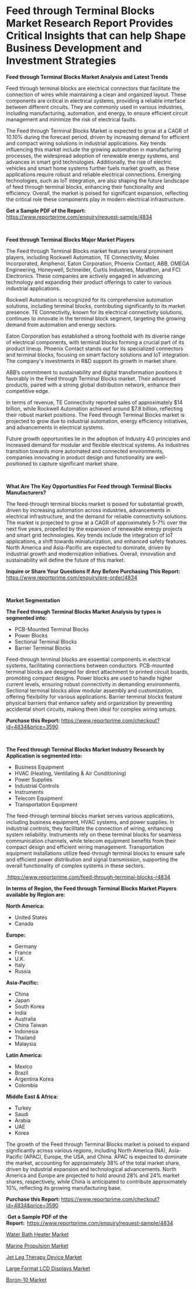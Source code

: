<p><h1>Feed through Terminal Blocks Market Research Report Provides Critical Insights that can help Shape Business Development and Investment Strategies</h1></p><p><strong>Feed through Terminal Blocks Market Analysis and Latest Trends</strong></p>
<p><p>Feed through terminal blocks are electrical connectors that facilitate the connection of wires while maintaining a clean and organized layout. These components are critical in electrical systems, providing a reliable interface between different circuits. They are commonly used in various industries, including manufacturing, automation, and energy, to ensure efficient circuit management and minimize the risk of electrical faults.</p><p>The Feed through Terminal Blocks Market is expected to grow at a CAGR of 10.10% during the forecast period, driven by increasing demand for efficient and compact wiring solutions in industrial applications. Key trends influencing this market include the growing automation in manufacturing processes, the widespread adoption of renewable energy systems, and advances in smart grid technologies. Additionally, the rise of electric vehicles and smart home systems further fuels market growth, as these applications require robust and reliable electrical connections. Emerging technologies, such as IoT integration, are also shaping the future landscape of feed through terminal blocks, enhancing their functionality and efficiency. Overall, the market is poised for significant expansion, reflecting the critical role these components play in modern electrical infrastructure.</p></p>
<p><strong>Get a Sample PDF of the Report:&nbsp;</strong> <a href="https://www.reportprime.com/enquiry/request-sample/4834">https://www.reportprime.com/enquiry/request-sample/4834</a></p>
<p>&nbsp;</p>
<p><strong>Feed through Terminal Blocks Major Market Players</strong></p>
<p><p>The Feed through Terminal Blocks market features several prominent players, including Rockwell Automation, TE Connectivity, Molex Incorporated, Amphenol, Eaton Corporation, Phoenix Contact, ABB, OMEGA Engineering, Honeywell, Schneider, Curtis Industries, Marathon, and FCI Electronics. These companies are actively engaged in advancing technology and expanding their product offerings to cater to various industrial applications.</p><p>Rockwell Automation is recognized for its comprehensive automation solutions, including terminal blocks, contributing significantly to its market presence. TE Connectivity, known for its electrical connectivity solutions, continues to innovate in the terminal block segment, targeting the growing demand from automation and energy sectors.</p><p>Eaton Corporation has established a strong foothold with its diverse range of electrical components, with terminal blocks forming a crucial part of its product lineup. Phoenix Contact stands out for its specialized connectors and terminal blocks, focusing on smart factory solutions and IoT integration. The company's investments in R&D support its growth in market share.</p><p>ABB’s commitment to sustainability and digital transformation positions it favorably in the Feed through Terminal Blocks market. Their advanced products, paired with a strong global distribution network, enhance their competitive edge.</p><p>In terms of revenue, TE Connectivity reported sales of approximately $14 billion, while Rockwell Automation achieved around $7.8 billion, reflecting their robust market positions. The Feed through Terminal Blocks market is projected to grow due to industrial automation, energy efficiency initiatives, and advancements in electrical systems.</p><p>Future growth opportunities lie in the adoption of Industry 4.0 principles and increased demand for modular and flexible electrical systems. As industries transition towards more automated and connected environments, companies innovating in product design and functionality are well-positioned to capture significant market share.</p></p>
<p>&nbsp;</p>
<p><strong>What Are The Key Opportunities For Feed through Terminal Blocks Manufacturers?</strong></p>
<p><p>The feed-through terminal blocks market is poised for substantial growth, driven by increasing automation across industries, advancements in electrical infrastructure, and the demand for reliable connectivity solutions. The market is projected to grow at a CAGR of approximately 5-7% over the next five years, propelled by the expansion of renewable energy projects and smart grid technologies. Key trends include the integration of IoT applications, a shift towards miniaturization, and enhanced safety features. North America and Asia-Pacific are expected to dominate, driven by industrial growth and modernization initiatives. Overall, innovation and sustainability will define the future of this market.</p></p>
<p><strong>Inquire or Share Your Questions If Any Before Purchasing This Report:</strong> <a href="https://www.reportprime.com/enquiry/pre-order/4834">https://www.reportprime.com/enquiry/pre-order/4834</a></p>
<p>&nbsp;</p>
<p><strong>Market Segmentation</strong></p>
<p><strong>The Feed through Terminal Blocks Market Analysis by types is segmented into:</strong></p>
<p><ul><li>PCB-Mounted Terminal Blocks</li><li>Power Blocks</li><li>Sectional Terminal Blocks</li><li>Barrier Terminal Blocks</li></ul></p>
<p><p>Feed-through terminal blocks are essential components in electrical systems, facilitating connections between conductors. PCB-mounted terminal blocks are designed for direct attachment to printed circuit boards, promoting compact designs. Power blocks are used to handle higher current levels, ensuring robust connectivity in demanding environments. Sectional terminal blocks allow modular assembly and customization, offering flexibility for various applications. Barrier terminal blocks feature physical barriers that enhance safety and organization by preventing accidental short circuits, making them ideal for complex wiring setups.</p></p>
<p><strong>Purchase this Report:&nbsp;</strong><a href="https://www.reportprime.com/checkout?id=4834&price=3590">https://www.reportprime.com/checkout?id=4834&price=3590</a></p>
<p>&nbsp;</p>
<p><strong>The Feed through Terminal Blocks Market Industry Research by Application is segmented into:</strong></p>
<p><ul><li>Business Equipment</li><li>HVAC (Heating, Ventilating & Air Conditioning)</li><li>Power Supplies</li><li>Industrial Controls</li><li>Instruments</li><li>Telecom Equipment</li><li>Transportation Equipment</li></ul></p>
<p><p>The feed-through terminal blocks market serves various applications, including business equipment, HVAC systems, and power supplies. In industrial controls, they facilitate the connection of wiring, enhancing system reliability. Instruments rely on these terminal blocks for seamless communication channels, while telecom equipment benefits from their compact design and efficient wiring management. Transportation equipment installations utilize feed-through terminal blocks to ensure safe and efficient power distribution and signal transmission, supporting the overall functionality of complex systems in these sectors.</p></p>
<p><a href="https://www.reportprime.com/feed-through-terminal-blocks-r4834">&nbsp;https://www.reportprime.com/feed-through-terminal-blocks-r4834</a></p>
<p><strong>In terms of Region, the Feed through Terminal Blocks Market Players available by Region are:</strong></p>
<p>
    <p> <strong> North America: </strong>
        <ul>
            <li>United States</li>
            <li>Canada</li>
        </ul>
        </p> 
    <p> <strong> Europe: </strong>
        <ul>
            <li>Germany</li>
            <li>France</li>
            <li>U.K.</li>
            <li>Italy</li>
            <li>Russia</li>
        </ul>
        </p> 
    <p> <strong> Asia-Pacific: </strong>
        <ul>
            <li>China</li>
            <li>Japan</li>
            <li>South Korea</li>
            <li>India</li>
            <li>Australia</li>
            <li>China Taiwan</li>
            <li>Indonesia</li>
            <li>Thailand</li>
            <li>Malaysia</li>
        </ul>
        </p> 
    <p> <strong> Latin America: </strong>
        <ul>
            <li>Mexico</li>
            <li>Brazil</li>
            <li>Argentina Korea</li>
            <li>Colombia</li>
        </ul>
        </p> 
    <p> <strong> Middle East & Africa: </strong>
        <ul>
            <li>Turkey</li>
            <li>Saudi</li>
            <li>Arabia</li>
            <li>UAE</li>
            <li>Korea</li>
        </ul>
    </p>
    </p>
<p><p>The growth of the Feed through Terminal Blocks market is poised to expand significantly across various regions, including North America (NA), Asia-Pacific (APAC), Europe, the USA, and China. APAC is expected to dominate the market, accounting for approximately 38% of the total market share, driven by industrial expansion and technological advancements. North America and Europe are projected to hold around 28% and 24% market shares, respectively, while China is anticipated to contribute approximately 10%, reflecting its growing manufacturing base.</p></p>
<p><strong>Purchase this Report: </strong><a href="https://www.reportprime.com/checkout?id=4834&price=3590">https://www.reportprime.com/checkout?id=4834&price=3590</a></p>
<p>&nbsp;<strong>Get a Sample PDF of the Report:&nbsp;&nbsp;</strong><a href="https://www.reportprime.com/enquiry/request-sample/4834">https://www.reportprime.com/enquiry/request-sample/4834</a></p>
<p><strong></strong></p>
<p><p><a href="https://issuu.com/reportprime-2/docs/water-bath-heater-market-size-2030._3ecd31e058bb9f">Water Bath Heater Market</a></p><p><a href="https://www.linkedin.com/pulse/marine-propulsion-market-global-regional-analysis-focus-erxzc?trackingId=1oEuB85eTmyzrbTJJEs14Q%3D%3D">Marine Propulsion Market</a></p><p><a href="https://github.com/rahu1506/Market-Research-Report-List-6/blob/main/jet-lag-therapy-device-market.md">Jet Lag Therapy Device Market</a></p><p><a href="https://github.com/FassouRP/Market-Research-Report-List-6/blob/main/large-format-lcd-displays-market.md">Large Format LCD Displays Market</a></p><p><a href="https://issuu.com/reportprime-2/docs/boron-10-market-size-2030.pptx_1c5850723a5763">Boron-10 Market</a></p></p>